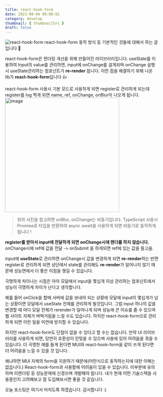 ```yaml
---
title: react-hook-form
date: 2023-08-04 00:00:02
category: develop
thumbnail: { thumbnailSrc }
draft: false
---
```


![react-hook-form](https://github.com/jsh0128/Blog/assets/52942411/3b339438-454b-4266-8ef0-927c93122f86)
react-hook-form 동작 방식 등 기본적인 것들에 대해서 하는 글입니다 👏

react-hook-form은 렌더링 개선을 위해 만들어진 라이브러리입니다.
useState를 이용하여 Input의 value를 관리하면, input에 onChange를 걸게되며 onChange 실행 시 useState관리하는 컴포넌트가 **re-render** 됩니다. 이런 점을 해결하기 위해 나온 lib가 **react-hook-form**입니다 👍

react-hook-form 사용시 기본 모드로 사용하게 되면 register로 관리하게 되는데 register를 log 찍게 되면 name, ref, onChange, onBlur이 나오게 됩니다.
<img width="375" alt="image" src="https://github.com/jsh0128/Blog/assets/52942411/2c9c8ba3-2908-4a27-8dc9-2ef7f5ed2c48">

> 위의 사진을 참고하면 onBlur, onChange는 비동기입니다.
> TypeScript 사용시 Promise로 타입을 반환하여 async await을 사용하게 되면 비동기로 동작하게 됩니다 !

**register를 받아서 input에 전달하게 되면 onChange시에 렌더를 하지 않습니다.**
onChange시에 ref에 값을 전달 -> onSubmit 을 하게되면 ref에 있는 값을 들고옴.

input에 **useState**로 관리하면 onChange시 값을 변경하게 되면 **re-render**하는 반면 register로 관리하게 되면 상단에서 state를 관리해도 **re-render**가 일어나지 않기 때문에 성능면에서 더 좋은 이점을 챙길 수 있습니다.

극명하게 차이나는 시점은 아마 모달에서 input을 몇십개 이상 관리하는 컴포넌트에서 성능이 극명하게 차이가 난다고 생각합니다.

예를 들어 onClick을 할때 서버에 값을 보내야 되는 상황에 모달에 input이 몇십개가 넘는 상황이면 모달에서 useState 전체를 관리하게 될것입니다.
그럼 input 하나의 값을 변경할 때 마다 모달 전체가 rerender가 일어나게 되며 성능에 큰 이슈를 줄 수 있으며 웹 사이트 자체가 버벅거림을 느낄 수도 있습니다. 하지만 react-hook-form으로 관리하게 되면 이런 일을 미연에 방지할 수 있습니다.

하지만 react-hook-form도 단점이 없을 수 있다고 할 수는 없습니다. 만약 UI 라이브러리를 사용하게 되면, 당연히 호환성이 안맞을 수 있으며 사용에 있어 어려움을 겪을 수 있습니다. 더 극명한 예를 들게 된다면 MUI와 react-hook-form을 같이 쓰게 된다면 더 어려움을 느낄 수 있을 것 입니다.

왜냐하면 MUI 자체의 form을 지원하기 때문에(어떤식으로 동작하는지에 대한 이해는 없습니다.) React-hook-form과 사용함에 어려움이 있을 수 있습니다. 이부분에 유의하며 리렌더링 등 성능문제에 신경쓰며 개발해야 됩니다. 내가 현재 어떤 기술스택을 사용중인지 고려해보고 잘 도입해보시면 좋을 것 같습니다.

오늘 포스팅은 여기서 마치도록 하겠습니다. 감사합니다 :)
